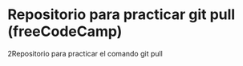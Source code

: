 # Repositorio para practicar git pull (freeCodeCamp)
2Repositorio para practicar el comando git pull
